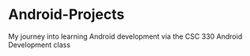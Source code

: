 # Android-Projects
My journey into learning Android development via the CSC 330 Android Development class
